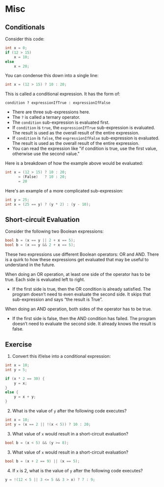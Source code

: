 # Misc

## Conditionals

Consider this code:

```cpp
int x = 0;
if (12 > 15)
    x = 10;
else
    x = 20;
```

You can condense this down into a single line:

```cpp
int x = (12 > 15) ? 10 : 20;
```

This is called a conditional expression. It has the form of:

```
condition ? expressionIfTrue : expressionIfFalse
```

- There are three sub-expressions here.
- The `?` is called a ternary operator.
- The `condition` sub-expression is evaluated first.
- If `condition` is `true`, the `expressionIfTrue` sub-expression is evaluated. The result is used as the overall result of the entire expression.
- If `condition` is `false`, the `expressionIfFalse` sub-expression is evaluated. The result is used as the overall result of the entire expression.
- You can read the expression like "if condition is true, use the first value, otherwise use the second value."

Here is a breakdown of how the example above would be evaluated:

```cpp
int x = (12 > 15) ? 10 : 20;
      = (False)   ? 10 : 20;
      = 20
```

Here's an example of a more complicated sub-expression:

```cpp
int y = 25;
int x = (25 == y) ? (y * 2) : (y - 10);
```

## Short-circuit Evaluation

Consider the following two Boolean expressions:

```cpp
bool b = (x == y || 2 + x == 5);
bool b = (x == y && 2 + x == 5);
```

These two expressions use different Boolean operators: OR and AND. There is a quirk to how these expressions get evaluated that may be useful to understand in the future.

When doing an OR operation, at least one side of the operator has to be true. Each side is evaluated left to right.

- If the first side is true, then the OR condition is already satisfied. The program doesn’t need to even evaluate the second side. It skips that sub-expression and says “the result is True”.

When doing an AND operation, both sides of the operator has to be true.

- If the first side is false, then the AND condition has failed. The program doesn’t need to evaluate the second side. It already knows the result is false.

## Exercise

1. Convert this if/else into a conditional expression:

```cpp
int x = 10;
int y = 5;

if (x * 2 == 30) {
    y = x;
}
else {
    y = x + y;
}
```

2. What is the value of `y` after the following code executes?

```cpp
int x = 10;
int y = (x == 2 || !(x < 5)) ? 10 : 20;
```

3. What value of `x` would result in a short-circuit evaluation?

```cpp
bool b = (x < 5) && (y >= 8);
```

3. What value of `x` would result in a short-circuit evaluation?

```cpp
bool b = (x + 2 == 9) || (x == 5);
```

4. If `x` is 2, what is the value of `y` after the following code executes?

```cpp
y = !(12 < 5 || 3 <= 5 && 3 > x) ? 7 : 9;
```
